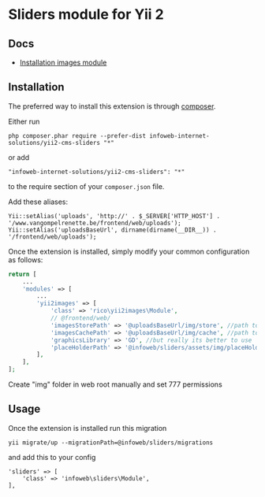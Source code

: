 Sliders module for Yii 2
========================

Docs
-----
- [Installation images module](https://github.com/CostaRico/yii2-images)

Installation
------------

The preferred way to install this extension is through [composer](http://getcomposer.org/download/).

Either run

```
php composer.phar require --prefer-dist infoweb-internet-solutions/yii2-cms-sliders "*"
```

or add

```
"infoweb-internet-solutions/yii2-cms-sliders": "*"
```

to the require section of your `composer.json` file.


Add these aliases:

```
Yii::setAlias('uploads', 'http://' . $_SERVER['HTTP_HOST'] . '/www.vangompelrenette.be/frontend/web/uploads');
Yii::setAlias('uploadsBaseUrl', dirname(dirname(__DIR__)) . '/frontend/web/uploads');
```


Once the extension is installed, simply modify your common configuration as follows:

```php
return [
    ...
    'modules' => [
        ...
        'yii2images' => [
            'class' => 'rico\yii2images\Module',
            // @frontend/web/
            'imagesStorePath' => '@uploadsBaseUrl/img/store', //path to origin images
            'imagesCachePath' => '@uploadsBaseUrl/img/cache', //path to resized copies
            'graphicsLibrary' => 'GD', //but really its better to use 'Imagick'
            'placeHolderPath' => '@infoweb/sliders/assets/img/placeHolder.png',
        ],
    ],
];
```

Create "img" folder in web root manually and set 777 permissions

Usage
-----

Once the extension is installed run this migration

```
yii migrate/up --migrationPath=@infoweb/sliders/migrations
```

and add this to your config

````
'sliders' => [
    'class' => 'infoweb\sliders\Module',
],
````
